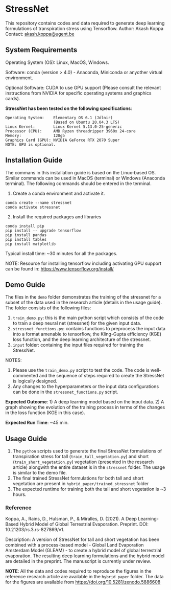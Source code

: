 # StressNet
This repository contains codes and data required to generate deep learning formulations of transpiration stress using Tensorflow. Author: Akash Koppa Contact: akash.koppa@ugent.be

## System Requirements

Operating System (OS): Linux, MacOS, Windows.

Software: conda (version > 4.0) - Anaconda, Miniconda or anyother virtual environment.

Optional Software: CUDA to use GPU support (Please consult the relevant instructions from NVIDIA for specific operating systems and graphics cards). 

**StressNet has been tested on the following specifications**:
```
Operating System:    Elementary OS 6.1 (Jólnir) 
                     (Based on Ubuntu 20.04.3 LTS)
Linux Kernel:        Linux Kernel 5.13.0-25-generic
Processor (CPU):     AMD Ryzen threadripper 3960x 24-core
Memory:              128gb
Graphics Card (GPU): NVIDIA GeForce RTX 2070 Super
NOTE: GPU is optional. 
```

## Installation Guide

The commans in this installation guide is based on the Linux-based OS. Similar commands can be used in MacOS (terminal) or Windows (Anaconda terminal). The following commands should be entered in the terminal.

1. Create a conda environment and activate it.
```
conda create --name stressnet
conda activate stressnet
```

2. Install the required packages and libraries
```
conda install pip
pip install -- upgrade tensorflow
pip install pandas
pip install tables
pip install matplotlib
```
Typical install time: ~30 minutes for all the packages.

NOTE: Resource for installing tensorflow including activating GPU support can be found in: https://www.tensorflow.org/install/

## Demo Guide
The files in the `demo` folder demonstrates the training of the stressnet for a subset of the data used in the research article (details in the usage guide). The folder consists of the following files:

1. `train_demo.py`: this is the main python script which consists of the code to train a deep neural net (stressnet) for the given input data.
2. `stressnet_functions.py`: contains functions to preprocess the input data into a format amenable to tensorflow, the Kling-Gupta efficiency (KGE) loss function, and the deep learning architecture of the stressnet. 
3. `input` folder: containing the input files required for training the StressNet.

NOTES:
1. Please use the `train_demo.py` script to test the code. The code is well-commented and the sequence of steps required to create the StressNet is logically designed.
2. Any changes to the hyperparameters or the input data configurations can be done in the `stressnet_functions.py` script. 

**Expected Outcome**: 1) A deep learning model based on the input data. 2) A graph showing the evolution of the training process in terms of the changes in the loss function (KGE in this case).

**Expected Run Time**: ~45 min. 

## Usage Guide
1. The `python` scripts used to generate the final StressNet formulations of transpiration stress for tall (`train_tall_vegetation.py`) and short (`train_short_vegetation.py`) vegetation (presented in the research article) alongwith the entire dataset is in the `stressnet` folder. The usage is similar to the demo file. 
2. The final trained StressNet formulations for both tall and short vegetation are present in `hybrid_paper/trained_stressnet` folder
3. The expected runtime for training both the tall and short vegetation is ~3 hours. 

### Reference

Koppa, A., Rains, D., Hulsman, P., & Miralles, D. (2021). A Deep Learning-Based Hybrid Model of Global Terrestrial Evaporation. Preprint. DOI: 10.21203/rs.3.rs-827869/v1.

Description: A version of StressNet for tall and short vegetation has been combined with a process-based model - Global Land Evaporation Amsterdam Model (GLEAM) - to create a hybrid model of global terrestrial evaporation. The resulting deep learning formulations and the hybrid model are detailed in the preprint. The manuscript is currently under review.

**NOTE**: All the data and codes required to reproduce the figures in the reference research article are available in the `hybrid_paper` folder. The data for the figures are available from https://doi.org/10.5281/zenodo.5886608



